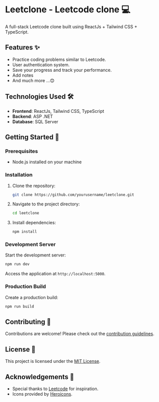# Leetclone - Leetcode clone 💻

A full-stack Leetcode clone built using ReactJs + Tailwind CSS + TypeScript.

## Features ✨

- Practice coding problems similar to Leetcode.
- User authentication system.
- Save your progress and track your performance.
- Add notes
- And much more ...😊

## Technologies Used 🛠️

- **Frontend**: ReactJs, Tailwind CSS, TypeScript
- **Backend**: ASP .NET
- **Database**: SQL Server

## Getting Started 🚀

### Prerequisites

- Node.js installed on your machine

### Installation

1. Clone the repository:

   ```bash
   git clone https://github.com/yourusername/leetclone.git
   ```

2. Navigate to the project directory:

   ```bash
   cd leetclone
   ```

3. Install dependencies:

   ```bash
   npm install
   ```

### Development Server

Start the development server:

```bash
npm run dev
```

Access the application at `http://localhost:5000`.

### Production Build

Create a production build:

```bash
npm run build
```

## Contributing 🤝

Contributions are welcome! Please check out the [contribution guidelines](CONTRIBUTING.md).

## License 📝

This project is licensed under the [MIT License](LICENSE).

## Acknowledgements 🙏

- Special thanks to [Leetcode](https://leetcode.com/) for inspiration.
- Icons provided by [Heroicons](https://heroicons.com/).
